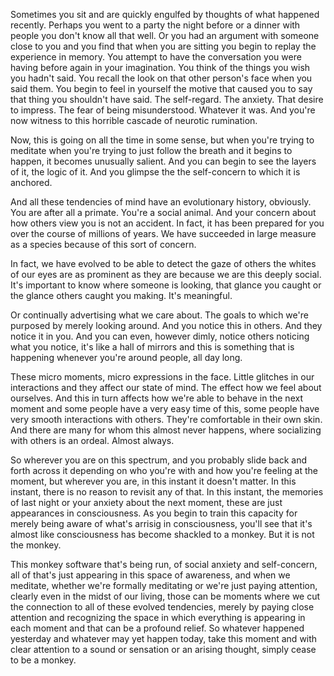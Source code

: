Sometimes you sit and are quickly engulfed by thoughts of what happened recently. Perhaps you went to a party the night before or a dinner with people you don't know all that well. Or you had an argument with someone close to you and you find that when you are sitting you begin to replay the experience in memory. You attempt to have the conversation you were having before again in your imagination. You think of the things you wish you hadn't said. You recall the look on that other person's face when you said them. You begin to feel in yourself the motive that caused you to say that thing you shouldn't have said. The self-regard. The anxiety. That desire to impress. The fear of being misunderstood. Whatever it was. And you're now witness to this horrible cascade of neurotic rumination.

Now, this is going on all the time in some sense, but when you're trying to meditate when you're trying to just follow the breath and it begins to happen, it becomes unusually salient. And you can begin to see the layers of it, the logic of it. And you glimpse the the self-concern to which it is anchored.

And all these tendencies of mind have an evolutionary history, obviously. You are after all a primate. You're a social animal. And your concern about how others view you is not an accident. In fact, it has been prepared for you over the course of millions of years. We have succeeded in large measure as a species because of this sort of concern.

In fact, we have evolved to be able to detect the gaze of others the whites of our eyes are as prominent as they are because we are this deeply social. It's important to know where someone is looking, that glance you caught or the glance others caught you making. It's meaningful.

Or continually advertising what we care about. The goals to which we're purposed by merely looking around. And you notice this in others. And they notice it in you. And you can even, however dimly, notice others noticing what you notice, it's like a hall of mirrors and this is something that is happening whenever you're around people, all day long.

These micro moments, micro expressions in the face. Little glitches in our interactions and they affect our state of mind. The effect how we feel about ourselves. And this in turn affects how we're able to behave in the next moment and some people have a very easy time of this, some people have very smooth interactions with others. They're comfortable in their own skin. And there are many for whom this almost never happens, where socializing with others is an ordeal. Almost always.

So wherever you are on this spectrum, and you probably slide back and forth across it depending on who you're with and how you're feeling at the moment, but wherever you are, in this instant it doesn't matter. In this instant, there is no reason to revisit any of that. In this instant, the memories of last night or your anxiety about the next moment, these are just appearances in consciousness. As you begin to train this capacity for merely being aware of what's arrisig in consciousness, you'll see that it's almost like consciousness has become shackled to a monkey. But it is not the monkey.

This monkey software that's being run, of social anxiety and self-concern, all of that's just appearing in this space of awareness, and when we meditate, whether we're formally meditating or we're just paying attention, clearly even in the midst of our living, those can be moments where we cut the connection to all of these evolved tendencies, merely by paying close attention and recognizing the space in which everything is appearing in each moment and that can be a profound relief. So whatever happened yesterday and whatever may yet happen today, take this moment and with clear attention to a sound or sensation or an arising thought, simply cease to be a monkey.
